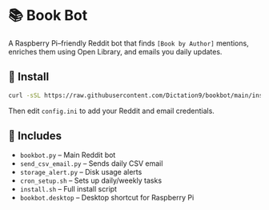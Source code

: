 # 📚 Book Bot

A Raspberry Pi–friendly Reddit bot that finds `[Book by Author]` mentions, enriches them using Open Library, and emails you daily updates.

## 🚀 Install

```bash
curl -sSL https://raw.githubusercontent.com/Dictation9/bookbot/main/install.sh | bash
```

Then edit `config.ini` to add your Reddit and email credentials.

## 📂 Includes

- `bookbot.py` – Main Reddit bot
- `send_csv_email.py` – Sends daily CSV email
- `storage_alert.py` – Disk usage alerts
- `cron_setup.sh` – Sets up daily/weekly tasks
- `install.sh` – Full install script
- `bookbot.desktop` – Desktop shortcut for Raspberry Pi
